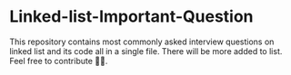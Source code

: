 # Linked-list-Important-Question
This repository contains most commonly asked interview questions on linked list and its code all in a single file.
There will be more added to list. Feel free to contribute 🐱‍💻.
